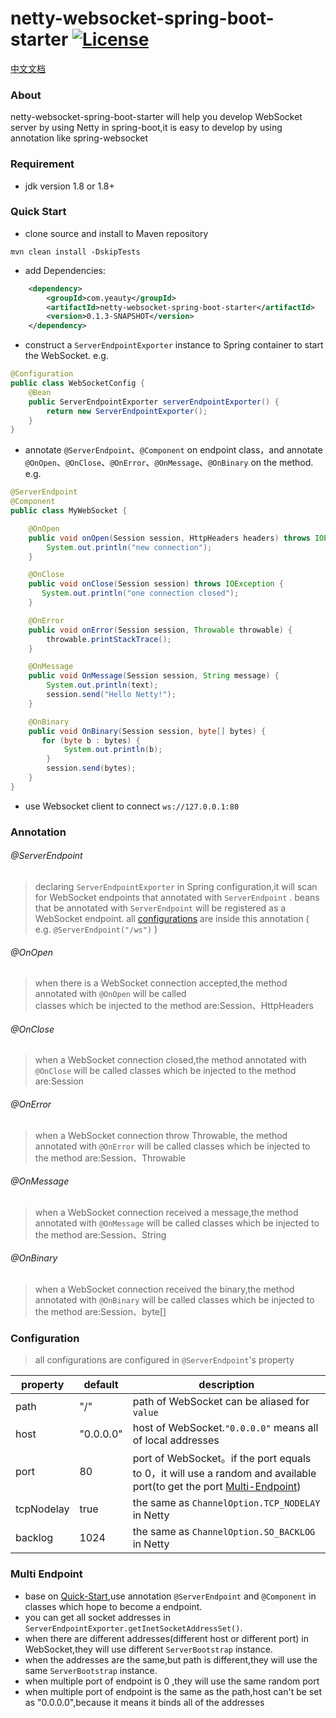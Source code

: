 netty-websocket-spring-boot-starter [![License](http://img.shields.io/:license-apache-brightgreen.svg)](http://www.apache.org/licenses/LICENSE-2.0.html)
===================================

[中文文档](https://github.com/YeautyYE/netty-websocket-spring-boot-starter/blob/master/README_zh.md)

### About
netty-websocket-spring-boot-starter will help you develop WebSocket server by using Netty in spring-boot,it is easy to develop by using annotation like spring-websocket 

### Requirement
- jdk version 1.8 or 1.8+


### Quick Start
- clone source and install to Maven repository

```
mvn clean install -DskipTests
```

- add Dependencies:

```xml
	<dependency>
		<groupId>com.yeauty</groupId>
		<artifactId>netty-websocket-spring-boot-starter</artifactId>
		<version>0.1.3-SNAPSHOT</version>
	</dependency>
```

- construct a `ServerEndpointExporter` instance to Spring container to start the WebSocket. e.g.

```java
@Configuration
public class WebSocketConfig {
    @Bean
    public ServerEndpointExporter serverEndpointExporter() {
        return new ServerEndpointExporter();
    }
}
```

- annotate `@ServerEndpoint`、`@Component` on endpoint class，and annotate `@OnOpen`、`@OnClose`、`@OnError`、`@OnMessage`、`@OnBinary` on the method. e.g.

```java
@ServerEndpoint
@Component
public class MyWebSocket {

    @OnOpen
    public void onOpen(Session session, HttpHeaders headers) throws IOException {
        System.out.println("new connection");
    }

    @OnClose
    public void onClose(Session session) throws IOException {
       System.out.println("one connection closed"); 
    }

    @OnError
    public void onError(Session session, Throwable throwable) {
        throwable.printStackTrace();
    }

    @OnMessage
    public void OnMessage(Session session, String message) {
        System.out.println(text);
		session.send("Hello Netty!");
    }

    @OnBinary
    public void OnBinary(Session session, byte[] bytes) {
       for (byte b : bytes) {
            System.out.println(b);
        }
		session.send(bytes); 
    }
}
```

- use Websocket client to connect `ws://127.0.0.1:80` 


### Annotation
###### @ServerEndpoint 
> declaring `ServerEndpointExporter` in Spring configuration,it will scan for WebSocket endpoints that annotated with `ServerEndpoint` .
> beans that be annotated with `ServerEndpoint` will be registered as a WebSocket endpoint.
> all [configurations](#configuration) are inside this annotation ( e.g. `@ServerEndpoint("/ws")` )

###### @OnOpen 
> when there is a WebSocket connection accepted,the method annotated with `@OnOpen` will be called  
> classes which be injected to the method are:Session、HttpHeaders

###### @OnClose
> when a WebSocket connection closed,the method annotated with `@OnClose` will be called
> classes which be injected to the method are:Session

###### @OnError
> when a WebSocket connection throw Throwable, the method annotated with `@OnError` will be called
> classes which be injected to the method are:Session、Throwable

###### @OnMessage
> when a WebSocket connection received a message,the method annotated with `@OnMessage` will be called
> classes which be injected to the method are:Session、String

###### @OnBinary
> when a WebSocket connection received the binary,the method annotated with `@OnBinary` will be called
> classes which be injected to the method are:Session、byte[]

### Configuration
> all configurations are configured in `@ServerEndpoint`'s property 

| property  | default | description 
|---|---|---
|path|"/"|path of WebSocket can be aliased for `value`
|host|"0.0.0.0"|host of WebSocket.`"0.0.0.0"` means all of local addresses
|port|80|port of WebSocket。if the port equals to 0，it will use a random and available port(to get the port [Multi-Endpoint](#multi-endpoint))
|tcpNodelay|true|the same as `ChannelOption.TCP_NODELAY` in Netty
|backlog|1024|the same as `ChannelOption.SO_BACKLOG` in Netty


### Multi Endpoint
- base on [Quick-Start](#quick-start),use annotation `@ServerEndpoint` and `@Component` in classes which hope to become a endpoint.
- you can get all socket addresses in `ServerEndpointExporter.getInetSocketAddressSet()`.
- when there are different addresses(different host or different port) in WebSocket,they will use different `ServerBootstrap` instance.
- when the addresses are the same,but path is different,they will use the same `ServerBootstrap` instance.
- when multiple port of endpoint is 0 ,they will use the same random port
- when multiple port of endpoint is the same as the path,host can't be set as "0.0.0.0",because it means it binds all of the addresses


